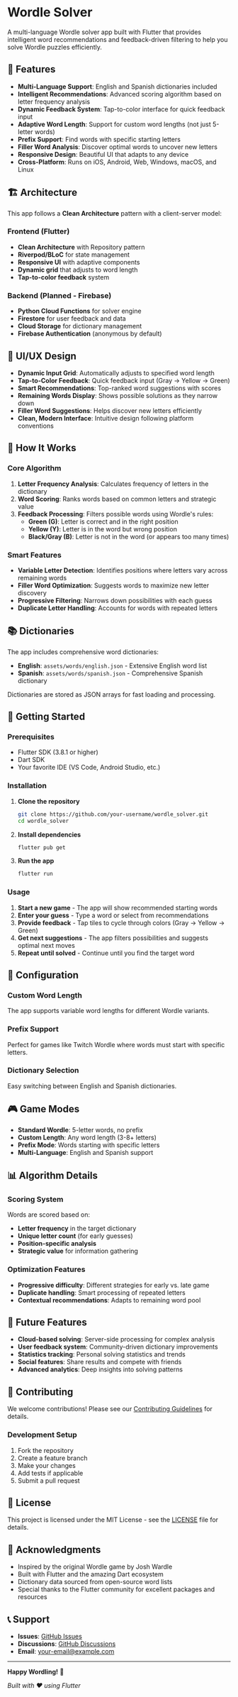 # Wordle Solver

A multi-language Wordle solver app built with Flutter that provides intelligent word recommendations and feedback-driven filtering to help you solve Wordle puzzles efficiently.

## 🌟 Features

- **Multi-Language Support**: English and Spanish dictionaries included
- **Intelligent Recommendations**: Advanced scoring algorithm based on letter frequency analysis
- **Dynamic Feedback System**: Tap-to-color interface for quick feedback input
- **Adaptive Word Length**: Support for custom word lengths (not just 5-letter words)
- **Prefix Support**: Find words with specific starting letters
- **Filler Word Analysis**: Discover optimal words to uncover new letters
- **Responsive Design**: Beautiful UI that adapts to any device
- **Cross-Platform**: Runs on iOS, Android, Web, Windows, macOS, and Linux

## 🏗️ Architecture

This app follows a **Clean Architecture** pattern with a client-server model:

### Frontend (Flutter)
- **Clean Architecture** with Repository pattern
- **Riverpod/BLoC** for state management
- **Responsive UI** with adaptive components
- **Dynamic grid** that adjusts to word length
- **Tap-to-color feedback** system

### Backend (Planned - Firebase)
- **Python Cloud Functions** for solver engine
- **Firestore** for user feedback and data
- **Cloud Storage** for dictionary management
- **Firebase Authentication** (anonymous by default)

## 📱 UI/UX Design

- **Dynamic Input Grid**: Automatically adjusts to specified word length
- **Tap-to-Color Feedback**: Quick feedback input (Gray → Yellow → Green)
- **Smart Recommendations**: Top-ranked word suggestions with scores
- **Remaining Words Display**: Shows possible solutions as they narrow down
- **Filler Word Suggestions**: Helps discover new letters efficiently
- **Clean, Modern Interface**: Intuitive design following platform conventions

## 🎯 How It Works

### Core Algorithm

1. **Letter Frequency Analysis**: Calculates frequency of letters in the dictionary
2. **Word Scoring**: Ranks words based on common letters and strategic value
3. **Feedback Processing**: Filters possible words using Wordle's rules:
   - **Green (G)**: Letter is correct and in the right position
   - **Yellow (Y)**: Letter is in the word but wrong position
   - **Black/Gray (B)**: Letter is not in the word (or appears too many times)

### Smart Features

- **Variable Letter Detection**: Identifies positions where letters vary across remaining words
- **Filler Word Optimization**: Suggests words to maximize new letter discovery
- **Progressive Filtering**: Narrows down possibilities with each guess
- **Duplicate Letter Handling**: Accounts for words with repeated letters

## 📚 Dictionaries

The app includes comprehensive word dictionaries:

- **English**: `assets/words/english.json` - Extensive English word list
- **Spanish**: `assets/words/spanish.json` - Comprehensive Spanish dictionary

Dictionaries are stored as JSON arrays for fast loading and processing.

## 🚀 Getting Started

### Prerequisites

- Flutter SDK (3.8.1 or higher)
- Dart SDK
- Your favorite IDE (VS Code, Android Studio, etc.)

### Installation

1. **Clone the repository**
   ```bash
   git clone https://github.com/your-username/wordle_solver.git
   cd wordle_solver
   ```

2. **Install dependencies**
   ```bash
   flutter pub get
   ```

3. **Run the app**
   ```bash
   flutter run
   ```

### Usage

1. **Start a new game** - The app will show recommended starting words
2. **Enter your guess** - Type a word or select from recommendations
3. **Provide feedback** - Tap tiles to cycle through colors (Gray → Yellow → Green)
4. **Get next suggestions** - The app filters possibilities and suggests optimal next moves
5. **Repeat until solved** - Continue until you find the target word

## 🔧 Configuration

### Custom Word Length
The app supports variable word lengths for different Wordle variants.

### Prefix Support
Perfect for games like Twitch Wordle where words must start with specific letters.

### Dictionary Selection
Easy switching between English and Spanish dictionaries.

## 🎮 Game Modes

- **Standard Wordle**: 5-letter words, no prefix
- **Custom Length**: Any word length (3-8+ letters)
- **Prefix Mode**: Words starting with specific letters
- **Multi-Language**: English and Spanish support

## 📊 Algorithm Details

### Scoring System

Words are scored based on:
- **Letter frequency** in the target dictionary
- **Unique letter count** (for early guesses)
- **Position-specific analysis**
- **Strategic value** for information gathering

### Optimization Features

- **Progressive difficulty**: Different strategies for early vs. late game
- **Duplicate handling**: Smart processing of repeated letters
- **Contextual recommendations**: Adapts to remaining word pool

## 🔮 Future Features

- **Cloud-based solving**: Server-side processing for complex analysis
- **User feedback system**: Community-driven dictionary improvements
- **Statistics tracking**: Personal solving statistics and trends
- **Social features**: Share results and compete with friends
- **Advanced analytics**: Deep insights into solving patterns

## 🤝 Contributing

We welcome contributions! Please see our [Contributing Guidelines](CONTRIBUTING.md) for details.

### Development Setup

1. Fork the repository
2. Create a feature branch
3. Make your changes
4. Add tests if applicable
5. Submit a pull request

## 📄 License

This project is licensed under the MIT License - see the [LICENSE](LICENSE) file for details.

## 🙏 Acknowledgments

- Inspired by the original Wordle game by Josh Wardle
- Built with Flutter and the amazing Dart ecosystem
- Dictionary data sourced from open-source word lists
- Special thanks to the Flutter community for excellent packages and resources

## 📞 Support

- **Issues**: [GitHub Issues](https://github.com/your-username/wordle_solver/issues)
- **Discussions**: [GitHub Discussions](https://github.com/your-username/wordle_solver/discussions)
- **Email**: your-email@example.com

---

**Happy Wordling!** 🎉

*Built with ❤️ using Flutter*